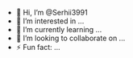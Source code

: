 - 👋 Hi, I’m @Serhii3991
- 👀 I’m interested in ...
- 🌱 I’m currently learning ...
- 💞️ I’m looking to collaborate on ...
- ⚡ Fun fact: ...

<!---
Serhii3991/Serhii3991 is a ✨ special ✨ repository because its `README.md` (this file) appears on your GitHub profile.
You can click the Preview link to take a look at your changes.
--->
